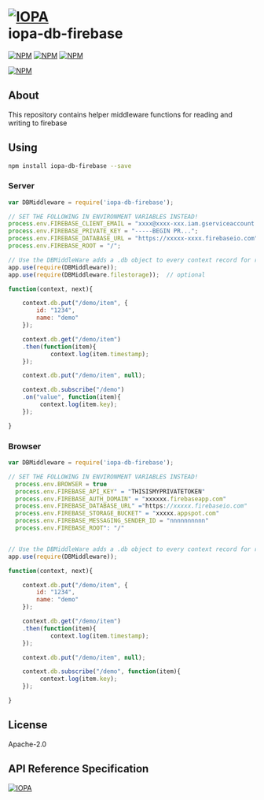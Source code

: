 # [![IOPA](http://iopa.io/iopa.png)](http://iopa.io)<br> iopa-db-firebase

[![NPM](https://img.shields.io/badge/iopa-certified-99cc33.svg?style=flat-square)](http://iopa.io/)
[![NPM](https://img.shields.io/badge/iopa-bot%20framework-F67482.svg?style=flat-square)](http://iopa.io/)
[![NPM](https://img.shields.io/badge/firebase-SDK%20v3.X-3C9DE1.svg?style=flat-square)](http://iopa.io/)

[![NPM](https://nodei.co/npm/iopa-db-firebase.png?downloads=true)](https://nodei.co/npm/iopa-db-firebase/)

## About

This repository contains helper middleware functions for reading and writing to firebase

## Using

``` bash
npm install iopa-db-firebase --save
```

### Server
``` js
var DBMiddleware = require('iopa-db-firebase');

// SET THE FOLLOWING IN ENVIRONMENT VARIABLES INSTEAD!
process.env.FIREBASE_CLIENT_EMAIL = "xxxx@xxxx-xxx.iam.gserviceaccount.com";
process.env.FIREBASE_PRIVATE_KEY = "-----BEGIN PR...";
process.env.FIREBASE_DATABASE_URL = "https://xxxxx-xxxx.firebaseio.com";
process.env.FIREBASE_ROOT = "/";

// Use the DBMiddleWare adds a .db object to every context record for remainder of chain
app.use(require(DBMiddleware));
app.use(require(DBMiddleware.filestorage));  // optional
```

``` js
function(context, next){

    context.db.put("/demo/item", {
        id: "1234",
        name: "demo"
    });

    context.db.get("/demo/item")
    .then(function(item){
            context.log(item.timestamp);
    });

    context.db.put("/demo/item", null);

    context.db.subscribe("/demo")
    .on("value", function(item){
         context.log(item.key);
    });

}
```

### Browser
``` js
var DBMiddleware = require('iopa-db-firebase');

// SET THE FOLLOWING IN ENVIRONMENT VARIABLES INSTEAD!
  process.env.BROWSER = true
  process.env.FIREBASE_API_KEY" = "THISISMYPRIVATETOKEN"
  process.env.FIREBASE_AUTH_DOMAIN" = "xxxxxx.firebaseapp.com"
  process.env.FIREBASE_DATABASE_URL" ="https://xxxxx.firebaseio.com"
  process.env.FIREBASE_STORAGE_BUCKET" = "xxxxx.appspot.com"
  process.env.FIREBASE_MESSAGING_SENDER_ID = "nnnnnnnnnn"
  process.env.FIREBASE_ROOT": "/"


// Use the DBMiddleWare adds a .db object to every context record for remainder of chain
app.use(require(DBMiddleware));
```

``` js
function(context, next){

    context.db.put("/demo/item", {
        id: "1234",
        name: "demo"
    });

    context.db.get("/demo/item")
    .then(function(item){
            context.log(item.timestamp);
    });

    context.db.put("/demo/item", null);

    context.db.subscribe("/demo", function(item){
         context.log(item.key);
    });

}
```

## License

Apache-2.0

## API Reference Specification

[![IOPA](http://iopa.io/iopa.png)](http://iopa.io)
 